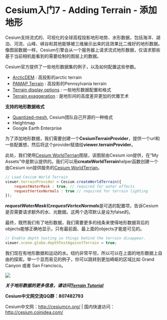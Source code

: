 # Cesium入门7 - Adding Terrain - 添加地形
Cesium支持流式的、可视化的全球高程投影地形地势、水形数据，包括海洋、湖泊、河流、山峰、峡谷和其他能够被三维展示出来的且效果比二维好的地形数据。像图层数据一样，Cesium引擎会从一个服务器上请求流式地形数据，仅请求那些基于当前相机能看到的需要绘制的图层上的数据。

Cesium官方提供了一些地形数据集的例子，以及如何配置这些参数。
- [ArcticDEM](https://cesiumjs.org/Cesium/Build/Apps/Sandcastle/index.html?src=ArcticDEM.html&label=Showcases) : 高投影的arctic terrain
- [PAMAP Terrain](https://cesiumjs.org/Cesium/Build/Apps/Sandcastle/index.html?src=PAMAP%20Terrain.html&label=Showcases) : 高投影的Pennsylvania terrain
- [Terrain display options](https://cesiumjs.org/Cesium/Build/Apps/Sandcastle/index.html?src=Terrain.html&label=Showcases) : 一些地形数据配置和格式
- [Terrain exaggeration](https://cesiumjs.org/Cesium/Build/Apps/Sandcastle/index.html?src=Terrain%20Exaggeration.html&label=Showcases) : 是地形间的高度差异更加的优雅艺术

**支持的地形数据格式**
- [Quantized-mesh](https://github.com/AnalyticalGraphicsInc/quantized-mesh), Cesium团队自己开源的一种格式
- Heightmap
- Google Earth Enterprise

为了添加地形数据，我们需要创建一个**CesiumTerrainProvider**，提供一个url和一些配置想，然后将这个provider赋值给**viewer.terrainProvider**。

此处，我们使用[Cesium WorldTerrian](https://cesium.com/blog/2018/03/01/introducing-cesium-world-terrain/)图层，该图层由Cesium ion提供，在“My Assets”中是默认提供的。我们可以用**createWorldTerrain**helper函数创建一个由Cesium ion提供服务的[Cesium WorldTerrian](https://cesium.com/blog/2018/03/01/introducing-cesium-world-terrain/)。
```javascript
// Load Cesium World Terrain
viewer.terrainProvider = Cesium.createWorldTerrain({
    requestWaterMask : true, // required for water effects
    requestVertexNormals : true // required for terrain lighting
});
```

***requestWaterMask***和***requestVertexNormals***是可选的配置项，告诉Cesium是否需要请求额外的水、光数据。这两个选项默认是设为false的。

最终，既然我们有了地形数据，我们需要更多的线条来使得地形数据背后的objects能够正确地显示，只有最前面、最上面的objects才能是可见的。
```javascript
// Enable depth testing so things behind the terrain disappear.
viewer.scene.globe.depthTestAgainstTerrain = true;
```
我们现在有地形数据和运动的水。纽约非常平坦，所以可以在上面的地形数据上自由的探索。举一个显而易见的例子，你可以跳转到更加崎岖的区域比如 Grand Canyon 或者 San Francisco。

![](https://i.loli.net/2018/08/14/5b728a65d7e08.jpg)

***关于地形数据的更多信息，请访问[Terrain Tutorial](https://cesiumjs.org/tutorials/Terrain-Tutorial/)***

**Cesium中文网交流QQ群：807482793**

Cesium中文网：http://cesiumcn.org/ | 国内快速访问：http://cesium.coinidea.com/